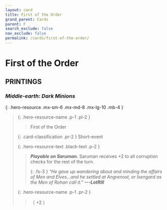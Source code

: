 ```yaml
---
layout: card
title: First of the Order
grand_parent: Cards
parent: F
search_exclude: false
nav_exclude: false
permalink: /cards/first-of-the-order/
---
```


# First of the Order


## PRINTINGS


### _Middle-earth: Dark Minions_

{: .hero-resource .mx-sm-6 .mx-md-8 .mx-lg-10 .mb-4 }
> {: .hero-resource-name .p-1 .pl-2 }
> > <div class="card-mp"></div>
> > <div class="card-name">First of the Order</div>
>
> {: .card-classification .pr-2 }
> Short-event
>
> {: .hero-resource-text .black-text .p-2 }
> > ***Playable on Saruman.*** Saruman receives +2 to all corruption checks for the rest of the turn. 
> > 
> > {: .fs-3 } 
> > _“He gave up wandering about and minding the affairs of Men and Elves...and he settled at Angrenost, or Isengard as the Men of Rohan call it."_ ***---&#65279;LotRIII***  
> 
> {: .hero-resource-name .p-1 .pr-2 }
> > <div class="card-shield"></div>
> > <div class="card-corruption">〔 +2 〕</div>
